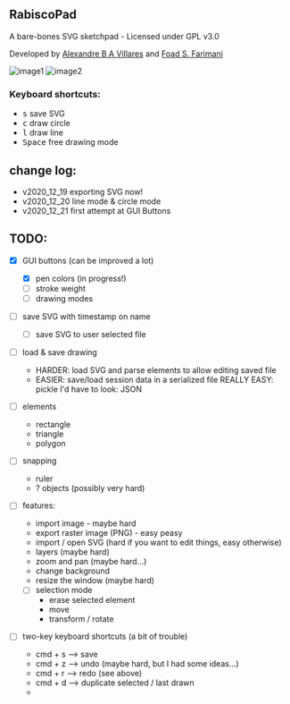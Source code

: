 ## RabiscoPad

A bare-bones SVG sketchpad - Licensed under GPL v3.0

Developed by [Alexandre B A Villares](http://twitter.com/villares) and [Foad S. Farimani](https://twitter.com/fsfarimani)

![image1](docs/assets/readme_animation1.gif)
![image2](docs/assets/readme_animation2.gif)

### Keyboard shortcuts:

- <kbd>s</kbd> save SVG
- <kbd>c</kbd> draw circle
- <kbd>l</kbd> draw line
- <kbd>Space</kbd> free drawing mode

## change log:

- v2020_12_19 exporting SVG now!
- v2020_12_20 line mode & circle mode
- v2020_12_21 first attempt at GUI Buttons

## TODO:

- [X] GUI buttons (can be improved a lot)
    - [X] pen colors (in progress!) 
    - [ ] stroke weight
    - [ ] drawing modes 
	
- [ ] save SVG with timestamp on name
	- [ ] save SVG to user selected file

- [ ] load & save drawing
	- HARDER: load SVG and parse elements to allow editing saved file
	- EASIER: save/load session data in a serialized file
		REALLY EASY: pickle
		I'd have to look: JSON

- [ ] elements
	- rectangle
	- triangle
	- polygon

- [ ] snapping
	- ruler
	- ? objects (possibly very hard)

- [ ] features:
	- import image - maybe hard
	- export raster image (PNG) - easy peasy
	- import / open SVG (hard if you want to edit things, easy otherwise)
	- layers (maybe hard)
	- zoom and pan (maybe hard...)
	- change background
	- resize the window (maybe hard)
	- [ ] selection mode
		- erase selected element
		- move
		- transform / rotate

- [ ] two-key keyboard shortcuts (a bit of trouble)
	- cmd + s --> save
	- cmd + z --> undo (maybe hard, but I had some ideas...)
	- cmd + r --> redo (see above)
	- cmd + d --> duplicate selected / last drawn 
	- 


